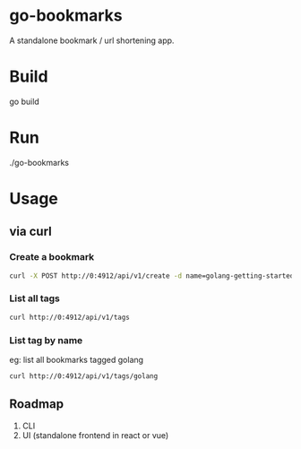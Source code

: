 # go-bookmarks
A standalone bookmark / url shortening app.

# Build
go build

# Run
./go-bookmarks

# Usage

## via curl

### Create a bookmark
```bash
curl -X POST http://0:4912/api/v1/create -d name=golang-getting-started -d tags=golang,tutorial -d url=https://gobyexample.com/
```
### List all tags
```bash
curl http://0:4912/api/v1/tags
```
### List tag by name
eg: list all bookmarks tagged golang

```bash
curl http://0:4912/api/v1/tags/golang
```

## Roadmap
1. CLI
2. UI (standalone frontend in react or vue)
